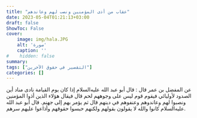 ```yaml
---
title: "عقاب من أذى المؤمنين ونصب لهم وعاندهم"
date: 2023-05-04T01:21:13+03:00
draft: false
ShowToc: False
cover:
    image: img/hala.JPG
    alt: 'صورة'
    caption: ''
#    hidden: false
summary: 
tags: ["التقصير في حقوق الآخرين"]
categories: []
---
```

عن المفضل بن عمر قال : قال
أبو عبد الله عليه‌السلام إذا كان يوم القيامة نادى مناد أين الصدود لأوليائي
فيقوم قوم ليس على وجوههم لحم قال فيقال هؤلاء الذين أذوا المؤمنين
ونصبوا لهم وعاندوهم وعنفوهم في دينهم قال ثم يؤمر بهم إلى جهنم.
قال أبو عبد الله عليه‌السلام كانوا والله لا يقولون بقولهم ولكنهم حبسوا حقوقهم
وأذاعوا عليهم سرهم.

